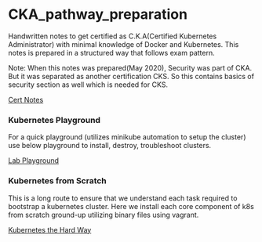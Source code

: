 # CKA_pathway_preparation
Handwritten notes to get certified as C.K.A(Certified Kubernetes Administrator) with minimal knowledge of Docker and Kubernetes. This notes is prepared in a structured way that follows exam pattern.

Note: When this notes was prepared(May 2020), Security was part of CKA. But it was separated as another certification CKS. So this contains basics of security section as well which is needed for CKS.

[Cert Notes](https://github.com/coolguy0704/CKA_pathway_preparation/blob/main/Kubernetes_My_Notes.pdf/ "Cert Notes")

### Kubernetes Playground
For a quick playground (utilizes minikube automation to setup the cluster) use below playground to install, destroy, troubleshoot clusters.

[Lab Playground](https://labs.play-with-k8s.com/ "Lab Playground")

### Kubernetes from Scratch
This is a long route to ensure that we understand each task required to bootstrap a kubernetes cluster. Here we install each core component of k8s from scratch ground-up utilizing binary files using vagrant.

[Kubernetes the Hard Way](https://github.com/coolguy0704/kubernetes-the-hard-way "Kubernetes the Hard Way")

